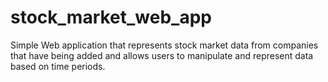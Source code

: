 # stock_market_web_app
Simple Web application that represents stock  market data from companies that have being  added and allows users to manipulate and  represent data based on time periods.

